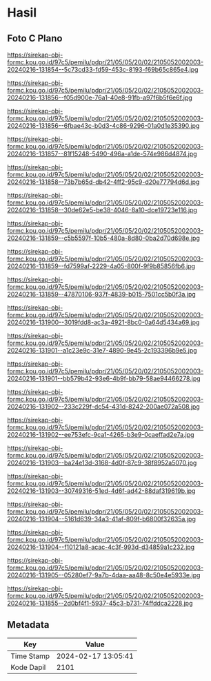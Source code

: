 # Hasil

## Foto C Plano

https://sirekap-obj-formc.kpu.go.id/97c5/pemilu/pdpr/21/05/05/20/02/2105052002003-20240216-131854--5c73cd33-fd59-453c-8193-f69b65c865e4.jpg

https://sirekap-obj-formc.kpu.go.id/97c5/pemilu/pdpr/21/05/05/20/02/2105052002003-20240216-131856--f05d900e-76a1-40e8-91fb-a97f6b5f6e6f.jpg

https://sirekap-obj-formc.kpu.go.id/97c5/pemilu/pdpr/21/05/05/20/02/2105052002003-20240216-131856--6fbae43c-b0d3-4c86-9296-01a0d1e35390.jpg

https://sirekap-obj-formc.kpu.go.id/97c5/pemilu/pdpr/21/05/05/20/02/2105052002003-20240216-131857--81f15248-5490-496a-a1de-574e986d4874.jpg

https://sirekap-obj-formc.kpu.go.id/97c5/pemilu/pdpr/21/05/05/20/02/2105052002003-20240216-131858--73b7b65d-db42-4ff2-95c9-d20e77794d6d.jpg

https://sirekap-obj-formc.kpu.go.id/97c5/pemilu/pdpr/21/05/05/20/02/2105052002003-20240216-131858--30de62e5-be38-4046-8a10-dce19723e116.jpg

https://sirekap-obj-formc.kpu.go.id/97c5/pemilu/pdpr/21/05/05/20/02/2105052002003-20240216-131859--c5b5597f-10b5-480a-8d80-0ba2d70d698e.jpg

https://sirekap-obj-formc.kpu.go.id/97c5/pemilu/pdpr/21/05/05/20/02/2105052002003-20240216-131859--fd7599af-2229-4a05-800f-9f9b85856fb6.jpg

https://sirekap-obj-formc.kpu.go.id/97c5/pemilu/pdpr/21/05/05/20/02/2105052002003-20240216-131859--47870106-937f-4839-b015-7501cc5b0f3a.jpg

https://sirekap-obj-formc.kpu.go.id/97c5/pemilu/pdpr/21/05/05/20/02/2105052002003-20240216-131900--3019fdd8-ac3a-4921-8bc0-0a64d5434a69.jpg

https://sirekap-obj-formc.kpu.go.id/97c5/pemilu/pdpr/21/05/05/20/02/2105052002003-20240216-131901--a1c23e9c-31e7-4890-9e45-2c193396b9e5.jpg

https://sirekap-obj-formc.kpu.go.id/97c5/pemilu/pdpr/21/05/05/20/02/2105052002003-20240216-131901--bb579b42-93e6-4b9f-bb79-58ae94466278.jpg

https://sirekap-obj-formc.kpu.go.id/97c5/pemilu/pdpr/21/05/05/20/02/2105052002003-20240216-131902--233c229f-dc54-431d-8242-200ae072a508.jpg

https://sirekap-obj-formc.kpu.go.id/97c5/pemilu/pdpr/21/05/05/20/02/2105052002003-20240216-131902--ee753efc-9ca1-4265-b3e9-0caeffad2e7a.jpg

https://sirekap-obj-formc.kpu.go.id/97c5/pemilu/pdpr/21/05/05/20/02/2105052002003-20240216-131903--ba24e13d-3168-4d0f-87c9-38f8952a5070.jpg

https://sirekap-obj-formc.kpu.go.id/97c5/pemilu/pdpr/21/05/05/20/02/2105052002003-20240216-131903--30749316-51ed-4d6f-ad42-88daf319619b.jpg

https://sirekap-obj-formc.kpu.go.id/97c5/pemilu/pdpr/21/05/05/20/02/2105052002003-20240216-131904--5161d639-34a3-41af-809f-b6800f32635a.jpg

https://sirekap-obj-formc.kpu.go.id/97c5/pemilu/pdpr/21/05/05/20/02/2105052002003-20240216-131904--f10121a8-acac-4c3f-993d-d34859a1c232.jpg

https://sirekap-obj-formc.kpu.go.id/97c5/pemilu/pdpr/21/05/05/20/02/2105052002003-20240216-131905--05280ef7-9a7b-4daa-aa48-8c50e4e5933e.jpg

https://sirekap-obj-formc.kpu.go.id/97c5/pemilu/pdpr/21/05/05/20/02/2105052002003-20240216-131855--2d0bf4f1-5937-45c3-b731-74ffddca2228.jpg


## Metadata

| Key        | Value               |
| ---------- | ------------------- |
| Time Stamp | 2024-02-17 13:05:41 |
| Kode Dapil | 2101                |



